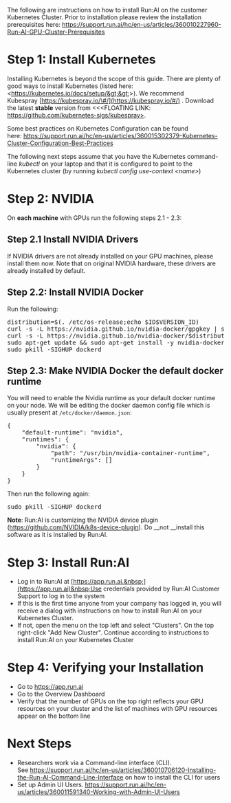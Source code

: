 The following are instructions on how to install Run:AI on the customer Kubernetes Cluster. Prior to installation please review the installation prerequisites here:&nbsp;<https://support.run.ai/hc/en-us/articles/360010227960-Run-AI-GPU-Cluster-Prerequisites>

# Step 1: Install Kubernetes

Installing Kubernetes is beyond the scope of this guide. There are plenty of good ways to install Kubernetes (listed here: <https://kubernetes.io/docs/setup/&gt;&gt;&gt;). We recommend Kubespray&nbsp;[https://kubespray.io/\#/](https://kubespray.io/#/)&nbsp;. Download the latest __stable__ version from&nbsp;&lt;&lt;&lt;FLOATING LINK: https://github.com/kubernetes-sigs/kubespray>.&nbsp;

Some best practices on Kubernetes Configuration can be found here:&nbsp;<https://support.run.ai/hc/en-us/articles/360015302379-Kubernetes-Cluster-Configuration-Best-Practices>&nbsp;

The following next steps assume that you have the Kubernetes command-line _kubectl_ on your laptop and that it is configured to point to the Kubernetes cluster (by running _kubectl config use-context &lt;name&gt;_)&nbsp;&nbsp;

# Step 2: NVIDIA

On __each machine__ with GPUs run the following steps 2.1 - 2.3:

## Step 2.1 Install NVIDIA Drivers

If NVIDIA drivers are not already installed on your GPU machines, please install them now. Note that on original NVIDIA hardware, these drivers are already installed by default.&nbsp;

## Step 2.2: Install NVIDIA Docker

Run the following:

<pre>distribution=<span class="pl-s"><span class="pl-pds">$(</span>. /etc/os-release<span class="pl-k">;</span><span class="pl-c1">echo</span> <span class="pl-smi">$ID$VERSION_ID</span><span class="pl-pds">)</span></span>
curl -s -L https://nvidia.github.io/nvidia-docker/gpgkey <span class="pl-k">|</span> sudo apt-key add -
curl -s -L https://nvidia.github.io/nvidia-docker/<span class="pl-smi">$distribution</span>/nvidia-docker.list <span class="pl-k">|</span> sudo tee /etc/apt/sources.list.d/nvidia-docker.list
sudo apt-get update <span class="pl-k">&amp;&amp;</span> sudo apt-get install -y nvidia-docker2<br/>sudo pkill -SIGHUP dockerd</pre>

## Step 2.3: Make NVIDIA Docker the default docker runtime

You will need to enable the Nvidia runtime as your default docker runtime on your node. We will be editing the docker daemon config file which is usually present at<span>&nbsp;</span>`` /etc/docker/daemon.json ``:

<div class="highlight highlight-source-json">
<pre>{
    <span class="pl-s"><span class="pl-pds">"</span>default-runtime<span class="pl-pds">"</span></span>: <span class="pl-s"><span class="pl-pds">"</span>nvidia<span class="pl-pds">"</span></span>,
    <span class="pl-s"><span class="pl-pds">"</span>runtimes<span class="pl-pds">"</span></span>: {
        <span class="pl-s"><span class="pl-pds">"</span>nvidia<span class="pl-pds">"</span></span>: {
            <span class="pl-s"><span class="pl-pds">"</span>path<span class="pl-pds">"</span></span>: <span class="pl-s"><span class="pl-pds">"</span>/usr/bin/nvidia-container-runtime<span class="pl-pds">"</span></span>,
            <span class="pl-s"><span class="pl-pds">"</span>runtimeArgs<span class="pl-pds">"</span></span>: []
        }
    }
}</pre>
</div>

Then run the following again:

<pre>sudo pkill -SIGHUP dockerd</pre>

__Note__: Run:AI is customizing the NVIDIA device plugin (<https://github.com/NVIDIA/k8s-device-plugin>). Do&nbsp;__not&nbsp;__install this software as it is installed by Run:AI.&nbsp;

# Step 3: Install Run:AI

*   Log in to Run:AI at [https://app.run.ai.&nbsp;](https://app.run.ai)&nbsp;Use credentials provided by Run:AI Customer Support to log in to the system
*   If this is the first time anyone from your company has logged in, you will receive a dialog with instructions on how to install Run:AI on your Kubernetes Cluster.
*   If not, open the menu on the top left and select "Clusters". On the top right-click "Add New Cluster". Continue according to instructions to install Run:AI on your Kubernetes Cluster

# Step 4: Verifying your Installation

*   Go to <https://app.run.ai>
*   Go to the Overview Dashboard
*   Verify that the number of GPUs on the top right reflects your GPU resources on your cluster and the list of machines with GPU resources appear on the bottom line

# Next Steps

*   Researchers work via a Command-line interface (CLI). See&nbsp;<https://support.run.ai/hc/en-us/articles/360010706120-Installing-the-Run-AI-Command-Line-Interface>&nbsp;on how to install the CLI for users
*   <span class="wysiwyg-color-black">Set up Admin UI Users.&nbsp;<a href="https://support.run.ai/hc/en-us/articles/360011591340-Working-with-Admin-UI-Users" target="_self">https://support.run.ai/hc/en-us/articles/360011591340-Working-with-Admin-UI-Users</a></span>